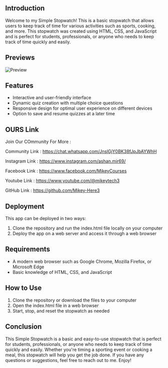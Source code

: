 ## Introduction

Welcome to my Simple Stopwatch! This is a basic stopwatch that allows users to keep track of time for various activities such as sports, cooking, and more. This stopwatch was created using HTML, CSS, and JavaScript and is perfect for students, professionals, or anyone who needs to keep track of time quickly and easily.

## Previews

![Preview](/StopWatch/pre1.JPG)

## Features

- Interactive and user-friendly interface
- Dynamic quiz creation with multiple choice questions
- Responsive design for optimal user experience on different devices
- Option to save and resume quizzes at a later time

## OURS Link 
Join Our COmmunity For More :

Community Link : https://chat.whatsapp.com/JnslGjY0BK38fJpJbAYWhH

Instagram Link : https://www.instagram.com/ashan.mir69/

Facebook Link : https://www.facebook.com/MikeyCourses

Youtube Link : https://www.youtube.com/@mikeytech3

GitHub Link : https://github.com/Mikey-Here3

## Deployment

This app can be deployed in two ways:

1. Clone the repository and run the index.html file locally on your computer
2. Deploy the app on a web server and access it through a web browser

## Requirements

- A modern web browser such as Google Chrome, Mozilla Firefox, or Microsoft Edge
- Basic knowledge of HTML, CSS, and JavaScript

## How to Use

1. Clone the repository or download the files to your computer
2. Open the index.html file in a web browser
3. Start, stop, and reset the stopwatch as needed

## Conclusion

This Simple Stopwatch is a basic and easy-to-use stopwatch that is perfect for students, professionals, or anyone who needs to keep track of time quickly and easily. Whether you're timing a sporting event or cooking a meal, this stopwatch will help you get the job done. If you have any questions or suggestions, feel free to reach out to me. Enjoy!
